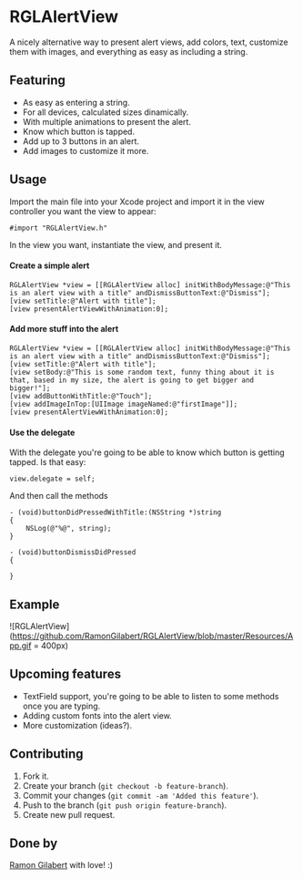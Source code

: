 # RGLAlertView

A nicely alternative way to present alert views, add colors, text, customize them with images, and everything as easy as including a string.

## Featuring

- As easy as entering a string.
- For all devices, calculated sizes dinamically.
- With multiple animations to present the alert.
- Know which button is tapped.
- Add up to 3 buttons in an alert.
- Add images to customize it more.

## Usage

Import the main file into your Xcode project and import it in the view controller you want the view to appear:

```objc
#import "RGLAlertView.h"
```

In the view you want, instantiate the view, and present it.

#### Create a simple alert

```objc
RGLAlertView *view = [[RGLAlertView alloc] initWithBodyMessage:@"This is an alert view with a title" andDismissButtonText:@"Dismiss"];
[view setTitle:@"Alert with title"];
[view presentAlertViewWithAnimation:0];
```

#### Add more stuff into the alert

```objc
RGLAlertView *view = [[RGLAlertView alloc] initWithBodyMessage:@"This is an alert view with a title" andDismissButtonText:@"Dismiss"];
[view setTitle:@"Alert with title"];
[view setBody:@"This is some random text, funny thing about it is that, based in my size, the alert is going to get bigger and bigger!"];
[view addButtonWithTitle:@"Touch"];
[view addImageInTop:[UIImage imageNamed:@"firstImage"]];
[view presentAlertViewWithAnimation:0];
```

#### Use the delegate

With the delegate you're going to be able to know which button is getting tapped. Is that easy:

```objc
view.delegate = self;
```

And then call the methods

```objc
- (void)buttonDidPressedWithTitle:(NSString *)string
{
    NSLog(@"%@", string);
}
```

```objc
- (void)buttonDismissDidPressed
{

}
```

## Example

![RGLAlertView](https://github.com/RamonGilabert/RGLAlertView/blob/master/Resources/App.gif = 400px)

## Upcoming features

- TextField support, you're going to be able to listen to some methods once you are typing.
- Adding custom fonts into the alert view.
- More customization (ideas?).

## Contributing

1. Fork it.
2. Create your branch (`git checkout -b feature-branch`).
3. Commit your changes (`git commit -am 'Added this feature'`).
4. Push to the branch (`git push origin feature-branch`).
5. Create new pull request.

## Done by

[Ramon Gilabert](http://ramongilabert.com) with love! :)
